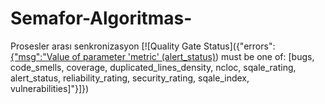 # Semafor-Algoritmas-
Prosesler arası senkronizasyon
[![Quality Gate Status]({"errors":[{"msg":"Value of parameter 'metric' (alert_status)](https://sonarcloud.io/dashboard?id=ugurcan.soruc.visualstudio.com.sonarexamples.netfx)) must be one of: [bugs, code_smells, coverage, duplicated_lines_density, ncloc, sqale_rating, alert_status, reliability_rating, security_rating, sqale_index, vulnerabilities]"}]})




